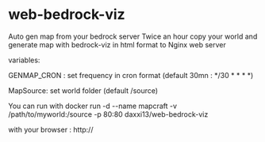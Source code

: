 # web-bedrock-viz
Auto gen map from your bedrock server
Twice an hour copy your world and generate map with bedrock-viz in html format to Nginx web server


variables:
   
   GENMAP_CRON : set frequency in cron format (default 30mn : */30 * * * *)
   
   MapSource: set world folder (default /source)


You can run with
docker run -d --name mapcraft -v /path/to/myworld:/source -p 80:80 daxxi13/web-bedrock-viz


with your browser : http://<ip-of-your-docker-host>
